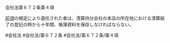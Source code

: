 会社法第６７２条第４項

[前項](会社法＿＿＿＿第６７２条第３項)の規定により選任された者は、清算持分会社の本店の所在地における清算結了の登記の時から十年間、帳簿資料を保存しなければならない。

#会社法
#会社法/第６７２条
#会社法/第６７２条/第４項
